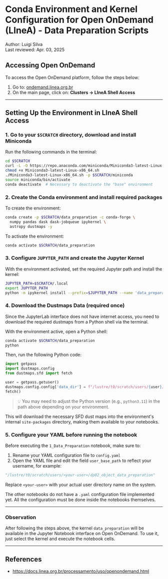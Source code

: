 # Conda Environment and Kernel Configuration for Open OnDemand (LIneA) - Data Preparation Scripts

Author: Luigi Silva  
Last reviewed: Apr. 03, 2025

## Accessing Open OnDemand
To access the Open OnDemand platform, follow the steps below:

1. Go to: [ondemand.linea.org.br](https://ondemand.linea.org.br)
2. On the main page, click on: **Clusters -> LIneA Shell Access**

---

## Setting Up the Environment in LIneA Shell Access

### 1. Go to your `$SCRATCH` directory, download and install Miniconda
Run the following commands in the terminal:

```bash
cd $SCRATCH
curl -L -O https://repo.anaconda.com/miniconda/Miniconda3-latest-Linux-x86_64.sh
chmod +x Miniconda3-latest-Linux-x86_64.sh
./Miniconda3-latest-Linux-x86_64.sh -p $SCRATCH/miniconda
source miniconda/bin/activate
conda deactivate  # Necessary to deactivate the "base" environment
```

### 2. Create the Conda environment and install required packages
To create the environment:

```bash
conda create -p $SCRATCH/data_preparation -c conda-forge \
  numpy pandas dask dask-jobqueue ipykernel \
  astropy dustmaps -y
```

To activate the environment:

```bash
conda activate $SCRATCH/data_preparation
```

### 3. Configure `JUPYTER_PATH` and create the Jupyter Kernel
With the environment activated, set the required Jupyter path and install the kernel:

```bash
JUPYTER_PATH=$SCRATCH/.local
export JUPYTER_PATH
python -m ipykernel install --prefix=$JUPYTER_PATH --name 'data_preparation'
```

### 4. Download the Dustmaps Data (required once)
Since the JupyterLab interface does not have internet access, you need to download the required dustmaps from a Python shell via the terminal.

With the environment active, open a Python shell:

```bash
conda activate $SCRATCH/data_preparation
python
```

Then, run the following Python code:

```python
import getpass
import dustmaps.config
from dustmaps.sfd import fetch

user = getpass.getuser()
dustmaps.config.config['data_dir'] = f"/lustre/t0/scratch/users/{user}/miniconda3/envs/data_preparation/lib/python3.*/site-packages/dustmaps/data"
fetch()
```

> 💡 You may need to adjust the Python version (e.g., `python3.11`) in the path above depending on your environment.

This will download the necessary SFD dust maps into the environment's internal `site-packages` directory, making them available to your notebooks.

### 5. Configure your YAML before running the notebook
Before executing the ```1_Data_Preparation``` notebook, make sure to:

1. Rename your YAML configuration file to ```config.yaml```
2. Open the YAML file and edit the field ```user_base_path``` to reflect your username, for example:

```python
"/lustre/t0/scratch/users/<your-user>/dp02_object_data_preparation"
```

Replace ```<your-user>``` with your actual user directory name on the system.

The other notebooks do not have a ```.yaml``` configuration file implemented yet. All the configuration must be done inside the notebooks themselves.

---

### Observation
After following the steps above, the kernel `data_preparation` will be available in the Jupyter Notebook interface on Open OnDemand. To use it, just select the kernel and execute the notebook cells.

---

## References
- https://docs.linea.org.br/processamento/uso/openondemand.html